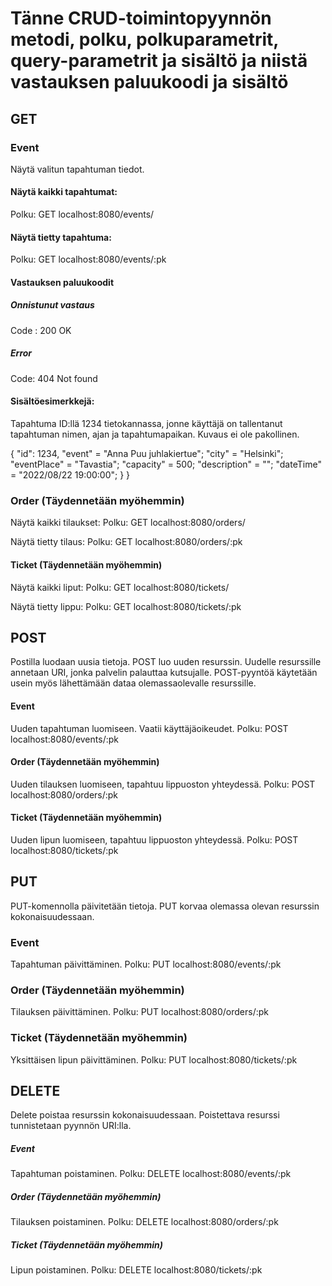 # Tänne CRUD-toimintopyynnön metodi, polku, polkuparametrit, query-parametrit ja sisältö ja niistä vastauksen paluukoodi ja sisältö

## GET


### Event


Näytä valitun tapahtuman tiedot.


#### Näytä kaikki tapahtumat:

Polku: GET localhost:8080/events/

#### Näytä tietty tapahtuma:

Polku: GET localhost:8080/events/:pk

#### Vastauksen paluukoodit

##### Onnistunut vastaus

Code : 200 OK

##### Error

Code: 404 Not found

#### Sisältöesimerkkejä:

Tapahtuma ID:llä 1234 tietokannassa, jonne käyttäjä on tallentanut tapahtuman nimen, ajan ja tapahtumapaikan. Kuvaus ei ole pakollinen.


{
    "id": 1234,
    "event" = "Anna Puu juhlakiertue";
    "city" = "Helsinki";
	"eventPlace" = "Tavastia";
	"capacity" = 500;
	"description" = "";
	"dateTime" = "2022/08/22 19:00:00";
	}
}



### Order (Täydennetään myöhemmin)


Näytä kaikki tilaukset:
Polku: GET localhost:8080/orders/


Näytä tietty tilaus:
Polku: GET localhost:8080/orders/:pk

#### Ticket (Täydennetään myöhemmin)


Näytä kaikki liput:
Polku: GET localhost:8080/tickets/


Näytä tietty lippu:
Polku: GET localhost:8080/tickets/:pk


## POST


Postilla luodaan uusia tietoja. POST luo uuden resurssin. Uudelle resurssille annetaan URI, jonka palvelin
palauttaa kutsujalle. POST-pyyntöä käytetään usein myös lähettämään dataa olemassaolevalle resurssille.


#### Event

Uuden tapahtuman luomiseen. Vaatii käyttäjäoikeudet.
Polku: POST localhost:8080/events/:pk

#### Order (Täydennetään myöhemmin)

Uuden tilauksen luomiseen, tapahtuu lippuoston yhteydessä.
Polku: POST localhost:8080/orders/:pk

#### Ticket (Täydennetään myöhemmin)

Uuden lipun luomiseen, tapahtuu lippuoston yhteydessä.
Polku: POST localhost:8080/tickets/:pk

## PUT

PUT-komennolla päivitetään tietoja. PUT korvaa olemassa olevan resurssin kokonaisuudessaan.

### Event

Tapahtuman päivittäminen.
Polku: PUT localhost:8080/events/:pk

### Order (Täydennetään myöhemmin)

Tilauksen päivittäminen.
Polku: PUT localhost:8080/orders/:pk

### Ticket (Täydennetään myöhemmin)

Yksittäisen lipun päivittäminen.
Polku: PUT localhost:8080/tickets/:pk

## DELETE

Delete poistaa resurssin kokonaisuudessaan. Poistettava resurssi tunnistetaan pyynnön URI:lla.

##### Event

Tapahtuman poistaminen.
Polku: DELETE localhost:8080/events/:pk

##### Order (Täydennetään myöhemmin)

Tilauksen poistaminen.
Polku: DELETE localhost:8080/orders/:pk

##### Ticket (Täydennetään myöhemmin)

Lipun poistaminen.
Polku: DELETE localhost:8080/tickets/:pk